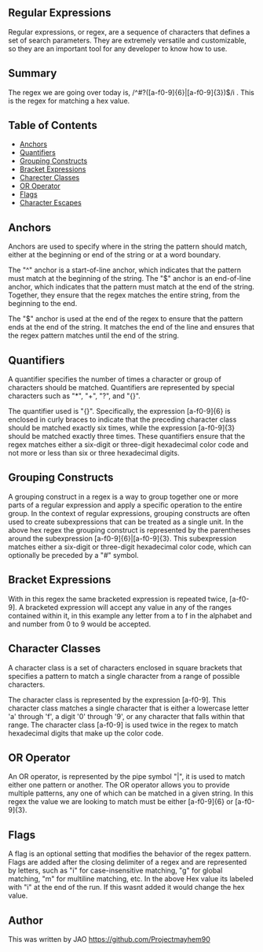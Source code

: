 ## Regular Expressions
Regular expressions, or regex, are a sequence of characters that defines a set of search parameters. They are extremely versatile and customizable, so they are an important tool for any developer to know how to use.

## Summary
The regex we are going over today is, /^#?([a-f0-9]{6}|[a-f0-9]{3})$/i . This is the regex for matching a hex value.

## Table of Contents

- [Anchors](#anchors)
- [Quantifiers](#quantifiers)
- [Grouping Constructs](#grouping-constructs)
- [Bracket Expressions](#bracket-expressions)
- [Charecter Classes](#character-classes)
- [OR Operator](#or-operator)
- [Flags](#flags)
- [Character Escapes](#character-classes)

## Anchors
Anchors are used to specify where in the string the pattern should match, either at the beginning or end of the string or at a word boundary.

The "^" anchor is a start-of-line anchor, which indicates that the pattern must match at the beginning of the string. The "$" anchor is an end-of-line anchor, which indicates that the pattern must match at the end of the string. Together, they ensure that the regex matches the entire string, from the beginning to the end.

The "$" anchor is used at the end of the regex to ensure that the pattern ends at the end of the string. It matches the end of the line and ensures that the regex pattern matches until the end of the string.

## Quantifiers
A quantifier specifies the number of times a character or group of characters should be matched. Quantifiers are represented by special characters such as "*", "+", "?", and "{}".


The quantifier used is "{}". Specifically, the expression [a-f0-9]{6} is enclosed in curly braces to indicate that the preceding character class should be matched exactly six times, while the expression [a-f0-9]{3} should be matched exactly three times. These quantifiers ensure that the regex matches either a six-digit or three-digit hexadecimal color code and not more or less than six or three hexadecimal digits.

## Grouping Constructs
A grouping construct in a regex is a way to group together one or more parts of a regular expression and apply a specific operation to the entire group. In the context of regular expressions, grouping constructs are often used to create subexpressions that can be treated as a single unit. In the above hex regex the grouping construct is represented by the parentheses around the subexpression [a-f0-9]{6}|[a-f0-9]{3}. This subexpression matches either a six-digit or three-digit hexadecimal color code, which can optionally be preceded by a "#" symbol.

## Bracket Expressions
With in this regex the same bracketed expression is repeated twice, [a-f0-9]. A bracketed expression will accept any value in any of the ranges contained within it, in this example any letter from a to f in the alphabet and and number from 0 to 9 would be accepted.

## Character Classes
A character class is a set of characters enclosed in square brackets that specifies a pattern to match a single character from a range of possible characters.

The character class is represented by the expression [a-f0-9]. This character class matches a single character that is either a lowercase letter 'a' through 'f', a digit '0' through '9', or any character that falls within that range. The character class [a-f0-9] is used twice in the regex to match hexadecimal digits that make up the color code.

## OR Operator
An OR operator, is represented by the pipe symbol "|", it is used to match either one pattern or another. The OR operator allows you to provide multiple patterns, any one of which can be matched in a given string. In this regex the value we are looking to match must be either [a-f0-9]{6} or [a-f0-9]{3}.


## Flags
A flag is an optional setting that modifies the behavior of the regex pattern. Flags are added after the closing delimiter of a regex and are represented by letters, such as "i" for case-insensitive matching, "g" for global matching, "m" for multiline matching, etc. In the above Hex value its labeled with "i" at the end of the run. If this wasnt added it would change the hex value.

## Author
This was written by JAO https://github.com/Projectmayhem90